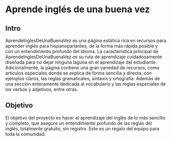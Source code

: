 # Aprende inglés de una buena vez

## Intro
AprendeInglesDeUnaBuenaVez es una página estática rica en recursos para aprender inglés para hispanoparlantes, de la forma más rápida posible y con un entendimiento profundo del idioma.
La característica principal de AprendeInglesDeUnaBuenaVez es su ruta de aprendizaje cuidadosamente diseñada para no dejar ninguna laguna en el aprendizaje del estudiante.
Adicionalmente, la página contiene una gran variedad de recursos, como artículos especiales donde se explica de forma sencilla y directa, con ejemplos claros, las reglas gramaticales, sintaxis y ortografía. Además de una sección enteramente dedicada al vocabulario y las reglas especiales de los verbos y adjetivos, entre otras.
## Objetivo
El objetivo del proyecto es hacer el aprendizaje del inglés de lo más sencillo y completo, que asegure un entendimiento profundo de las reglas del inglés, totalmente gratuito, sin registro. Este es un regalo del equipo para toda la comunidad.
